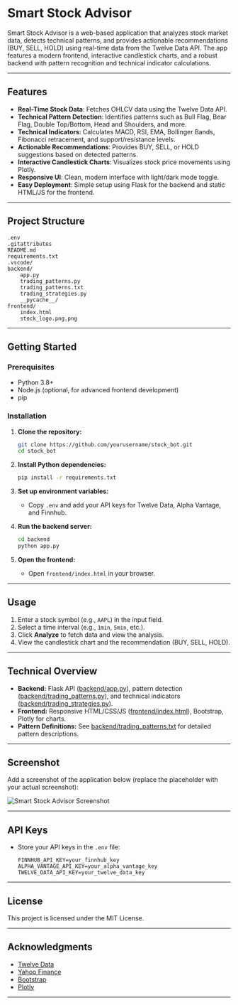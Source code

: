# Smart Stock Advisor

Smart Stock Advisor is a web-based application that analyzes stock market data, detects technical patterns, and provides actionable recommendations (BUY, SELL, HOLD) using real-time data from the Twelve Data API. The app features a modern frontend, interactive candlestick charts, and a robust backend with pattern recognition and technical indicator calculations.

---

## Features

- **Real-Time Stock Data**: Fetches OHLCV data using the Twelve Data API.
- **Technical Pattern Detection**: Identifies patterns such as Bull Flag, Bear Flag, Double Top/Bottom, Head and Shoulders, and more.
- **Technical Indicators**: Calculates MACD, RSI, EMA, Bollinger Bands, Fibonacci retracement, and support/resistance levels.
- **Actionable Recommendations**: Provides BUY, SELL, or HOLD suggestions based on detected patterns.
- **Interactive Candlestick Charts**: Visualizes stock price movements using Plotly.
- **Responsive UI**: Clean, modern interface with light/dark mode toggle.
- **Easy Deployment**: Simple setup using Flask for the backend and static HTML/JS for the frontend.

---

## Project Structure

```
.env
.gitattributes
README.md
requirements.txt
.vscode/
backend/
    app.py
    trading_patterns.py
    trading_patterns.txt
    trading_strategies.py
    __pycache__/
frontend/
    index.html
    stock_logo.png.png
```

---

## Getting Started

### Prerequisites

- Python 3.8+
- Node.js (optional, for advanced frontend development)
- pip

### Installation

1. **Clone the repository:**
   ```sh
   git clone https://github.com/yourusername/stock_bot.git
   cd stock_bot
   ```

2. **Install Python dependencies:**
   ```sh
   pip install -r requirements.txt
   ```

3. **Set up environment variables:**
   - Copy `.env` and add your API keys for Twelve Data, Alpha Vantage, and Finnhub.

4. **Run the backend server:**
   ```sh
   cd backend
   python app.py
   ```

5. **Open the frontend:**
   - Open `frontend/index.html` in your browser.

---

## Usage

1. Enter a stock symbol (e.g., `AAPL`) in the input field.
2. Select a time interval (e.g., `1min`, `5min`, etc.).
3. Click **Analyze** to fetch data and view the analysis.
4. View the candlestick chart and the recommendation (BUY, SELL, HOLD).

---

## Technical Overview

- **Backend:** Flask API ([backend/app.py](backend/app.py)), pattern detection ([backend/trading_patterns.py](backend/trading_patterns.py)), and technical indicators ([backend/trading_strategies.py](backend/trading_strategies.py)).
- **Frontend:** Responsive HTML/CSS/JS ([frontend/index.html](frontend/index.html)), Bootstrap, Plotly for charts.
- **Pattern Definitions:** See [backend/trading_patterns.txt](backend/trading_patterns.txt) for detailed pattern descriptions.

---

## Screenshot

Add a screenshot of the application below (replace the placeholder with your actual screenshot):

![Smart Stock Advisor Screenshot](frontend/screenshot.png)

---

## API Keys

- Store your API keys in the `.env` file:
  ```
  FINNHUB_API_KEY=your_finnhub_key
  ALPHA_VANTAGE_API_KEY=your_alpha_vantage_key
  TWELVE_DATA_API_KEY=your_twelve_data_key
  ```

---

## License

This project is licensed under the MIT License.

---

## Acknowledgments

- [Twelve Data](https://twelvedata.com/)
- [Yahoo Finance](https://finance.yahoo.com/)
- [Bootstrap](https://getbootstrap.com/)
- [Plotly](https://plotly.com/)

---

<!-- Remove sensitive information before sharing publicly -->
